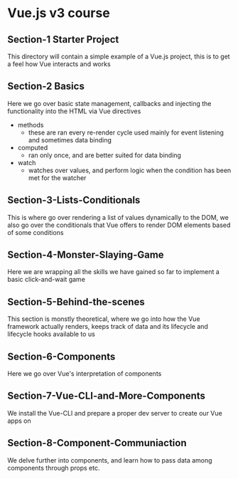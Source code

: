 # Vue.js v3 course

## Section-1 Starter Project
This directory will contain a simple example of a Vue.js project, this is to get a feel how Vue interacts and works

## Section-2 Basics
Here we go over basic state management, callbacks and injecting the functionality into the HTML via Vue directives

* methods
   * these are ran every re-render cycle used mainly for event listening and sometimes data binding
* computed
   * ran only once, and are better suited for data binding
* watch
   * watches over values, and perform logic when the condition has been met for the watcher

## Section-3-Lists-Conditionals
This is where go over rendering a list of values dynamically to the DOM, we also go over the conditionals that Vue offers to render DOM elements based of some conditions 

## Section-4-Monster-Slaying-Game
Here we are wrapping all the skills we have gained so far to implement a basic click-and-wait game

## Section-5-Behind-the-scenes
This section is monstly theoretical, where we go into how the Vue framework actually renders, keeps track of data and its lifecycle and lifecycle hooks available to us

## Section-6-Components
Here we go over Vue's interpretation of components

## Section-7-Vue-CLI-and-More-Components
We install the Vue-CLI and prepare a proper dev server to create our Vue apps on

## Section-8-Component-Communiaction
We delve further into components, and learn how to pass data among components through props etc.


